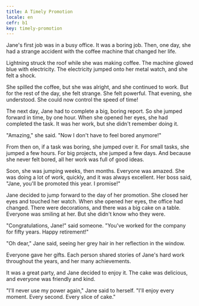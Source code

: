 ```yaml
---
title: A Timely Promotion
locale: en
cefr: b1
key: timely-promotion
---
```


Jane's first job was in a busy office. It was a boring job. Then, one day, she had a strange accident with the coffee machine that changed her life.

Lightning struck the roof while she was making coffee. The machine glowed blue with electricity. The electricity jumped onto her metal watch, and she felt a shock.

She spilled the coffee, but she was alright, and she continued to work. But for the rest of the day, she felt strange. She felt powerful. That evening, she understood. She could now control the speed of time!

The next day, Jane had to complete a big, boring report. So she jumped forward in time, by one hour. When she opened her eyes, she had completed the task. It was her work, but she didn't remember doing it.

"Amazing," she said. "Now I don't have to feel bored anymore!"

From then on, if a task was boring, she jumped over it. For small tasks, she jumped a few hours. For big projects, she jumped a few days. And because she never felt bored, all her work was full of good ideas.

Soon, she was jumping weeks, then months. Everyone was amazed. She was doing a lot of work, quickly, and it was always excellent. Her boss said, "Jane, you'll be promoted this year. I promise!"

Jane decided to jump forward to the day of her promotion. She closed her eyes and touched her watch. When she opened her eyes, the office had changed. There were decorations, and there was a big cake on a table. Everyone was smiling at her. But she didn't know who they were.

"Congratulations, Jane!" said someone. "You've worked for the company for fifty years. Happy retirement!"

"Oh dear," Jane said, seeing her grey hair in her reflection in the window.

Everyone gave her gifts. Each person shared stories of Jane's hard work throughout the years, and her many achievements.

It was a great party, and Jane decided to enjoy it. The cake was delicious, and everyone was friendly and kind.

"I'll never use my power again," Jane said to herself. "I'll enjoy every moment. Every second. Every slice of cake."